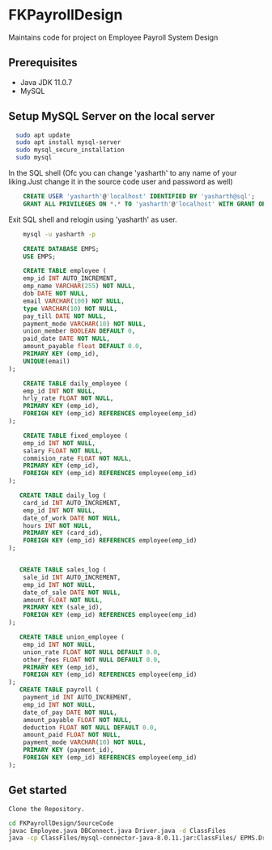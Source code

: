 # FKPayrollDesign
Maintains code for project on Employee Payroll System Design

## Prerequisites
 * Java JDK 11.0.7
 * MySQL

## Setup MySQL Server on the local server
```bash
  sudo apt update
  sudo apt install mysql-server
  sudo mysql_secure_installation
  sudo mysql
```
In the SQL shell (Ofc you can change 'yasharth' to any name of your liking.Just change it in the source code user and password as well)
```sql
    CREATE USER 'yasharth'@'localhost' IDENTIFIED BY 'yasharth@sql';
    GRANT ALL PRIVILEGES ON *.* TO 'yasharth'@'localhost' WITH GRANT OPTION;
```
Exit SQL shell and relogin using 'yasharth' as user.
```bash
    mysql -u yasharth -p
```
```sql
    CREATE DATABASE EMPS;
    USE EMPS;

    CREATE TABLE employee (
    emp_id INT AUTO_INCREMENT,
    emp_name VARCHAR(255) NOT NULL,
    dob DATE NOT NULL,
    email VARCHAR(100) NOT NULL,
    type VARCHAR(10) NOT NULL,
    pay_till DATE NOT NULL,
    payment_mode VARCHAR(10) NOT NULL,
    union_member BOOLEAN DEFAULT 0,
    paid_date DATE NOT NULL,
    amount_payable float DEFAULT 0.0,
    PRIMARY KEY (emp_id),
    UNIQUE(email)
);

    CREATE TABLE daily_employee (
    emp_id INT NOT NULL,
    hrly_rate FLOAT NOT NULL,
    PRIMARY KEY (emp_id),
    FOREIGN KEY (emp_id) REFERENCES employee(emp_id)
);

    CREATE TABLE fixed_employee (
    emp_id INT NOT NULL,
    salary FLOAT NOT NULL,
    commision_rate FLOAT NOT NULL,
    PRIMARY KEY (emp_id),
    FOREIGN KEY (emp_id) REFERENCES employee(emp_id)
);

   CREATE TABLE daily_log (
   	card_id INT AUTO_INCREMENT,
    emp_id INT NOT NULL,
    date_of_work DATE NOT NULL,
    hours INT NOT NULL,
    PRIMARY KEY (card_id),
    FOREIGN KEY (emp_id) REFERENCES employee(emp_id)
);


   CREATE TABLE sales_log (
   	sale_id INT AUTO_INCREMENT,
    emp_id INT NOT NULL,
    date_of_sale DATE NOT NULL,
    amount FLOAT NOT NULL,
    PRIMARY KEY (sale_id),
    FOREIGN KEY (emp_id) REFERENCES employee(emp_id)
);

   CREATE TABLE union_employee (
   	emp_id INT NOT NULL,
   	union_rate FLOAT NOT NULL DEFAULT 0.0,
   	other_fees FLOAT NOT NULL DEFAULT 0.0,
   	PRIMARY KEY (emp_id),
    FOREIGN KEY (emp_id) REFERENCES employee(emp_id)
);
   CREATE TABLE payroll (
   	payment_id INT AUTO_INCREMENT,
    emp_id INT NOT NULL,
    date_of_pay DATE NOT NULL,
    amount_payable FLOAT NOT NULL,
    deduction FLOAT NOT NULL DEFAULT 0.0,
    amount_paid FLOAT NOT NULL,
    payment_mode VARCHAR(10) NOT NULL,
    PRIMARY KEY (payment_id),
    FOREIGN KEY (emp_id) REFERENCES employee(emp_id)
);
```

## Get started
	Clone the Repository.
```bash
cd FKPayrollDesign/SourceCode
javac Employee.java DBConnect.java Driver.java -d ClassFiles
java -cp ClassFiles/mysql-connector-java-8.0.11.jar:ClassFiles/ EPMS.Driver
```